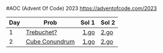 #AOC (Advent Of Code) 2023
https://adventofcode.com/2023

| Day |Prob         | Sol 1            | Sol 2 |
| -----|-------- |-------------:| -----|
| 1 | [Trebuchet?](https://adventofcode.com/2023/day/1)| [1.go](./day1/solution/part1.go) | [2.go](./day1/solution/part2.go) |
| 2 | [Cube Conundrum](https://adventofcode.com/2023/day/2) | [1.go](./day2/solution/part1.go) | [2.go](./day2/solution/part2.go) |
